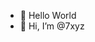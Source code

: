 - 👀 Hello World
- 👋 Hi, I’m @7xyz

<!---
7xyz/7xyz is a ✨ special ✨ repository because its `README.md` (this file) appears on your GitHub profile.
You can click the Preview link to take a look at your changes.
--->
